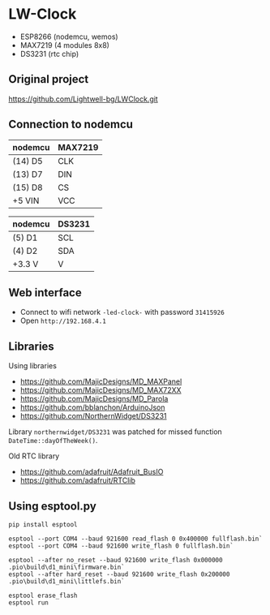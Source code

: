# LW-Clock

* ESP8266 (nodemcu, wemos)
* MAX7219 (4 modules 8x8)
* DS3231 (rtc chip)

## Original project

https://github.com/Lightwell-bg/LWClock.git

## Connection to nodemcu

| nodemcu | MAX7219 |
|---------|---------|
| (14) D5 | CLK     |
| (13) D7 | DIN     |
| (15) D8 | CS      |
| +5 VIN  | VCC     |

| nodemcu | DS3231 |
|---------|--------|
| (5) D1  | SCL    |
| (4) D2  | SDA    |
| +3.3 V  | V      |

## Web interface

* Connect to wifi network `-led-clock-` with password `31415926`
* Open `http://192.168.4.1`

## Libraries

Using libraries

* https://github.com/MajicDesigns/MD_MAXPanel
* https://github.com/MajicDesigns/MD_MAX72XX
* https://github.com/MajicDesigns/MD_Parola
* https://github.com/bblanchon/ArduinoJson
* https://github.com/NorthernWidget/DS3231

Library `northernwidget/DS3231` was patched for missed function `DateTime::dayOfTheWeek()`.

Old RTC library

* https://github.com/adafruit/Adafruit_BusIO
* https://github.com/adafruit/RTClib

## Using esptool.py

```
pip install esptool
```

```
esptool --port COM4 --baud 921600 read_flash 0 0x400000 fullflash.bin`
esptool --port COM4 --baud 921600 write_flash 0 fullflash.bin`
```

```
esptool --after no_reset --baud 921600 write_flash 0x000000 .pio\build\d1_mini\firmware.bin`
esptool --after hard_reset --baud 921600 write_flash 0x200000 .pio\build\d1_mini\littlefs.bin`
```

```
esptool erase_flash
esptool run
```
